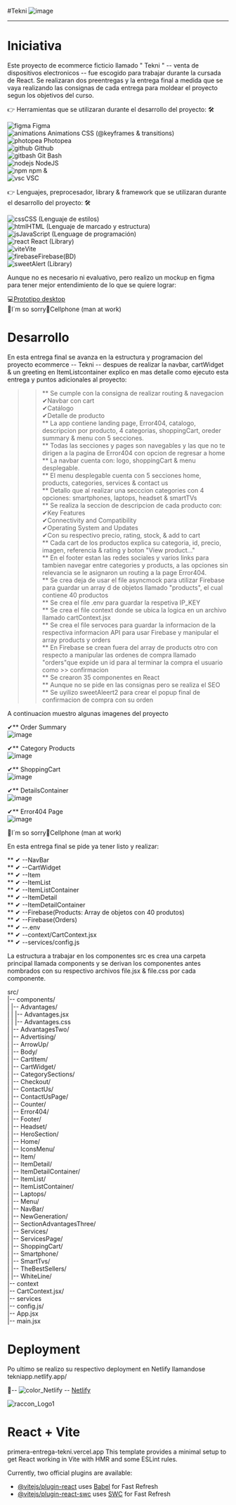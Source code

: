#Tekni
![image](https://github.com/DIGORACCOON4279/Tekni/assets/88150970/29ab3c95-9056-4208-97b2-26a3024917c5)</br>

********************************************************************************************************************************************************************************
# Iniciativa</br>

Este proyecto de ecommerce ficticio llamado " Tekni "  -- venta de dispositivos electronicos --  fue escogido para trabajar durante la cursada de React. 
Se realizaran dos preentregas y la entrega final a medida que se vaya realizando las consignas de cada entrega para moldear el proyecto segun los objetivos del curso.</br>

👉 Herramientas que se utilizaran durante el desarrollo del proyecto: 🛠 </br>

![figma](https://github.com/DIGORACCOON4279/EntregaFinal/assets/88150970/fca318c0-6b7d-4046-b0aa-55a83f0419a3) Figma</br>
![animations](https://github.com/DIGORACCOON4279/EntregaFinal/assets/88150970/2fdc31da-eb29-4247-90d3-0b5727606aa7) Animations CSS (@keyframes & transitions)</br>
![photopea](https://github.com/DIGORACCOON4279/EntregaFinal/assets/88150970/ceac05f4-c505-4889-85d0-60a1566fc4ef) Photopea</br>
![github](https://github.com/DIGORACCOON4279/EntregaFinal/assets/88150970/01f94f79-8e78-42f8-bc9a-2b6707a9a36d) Github</br>
![gitbash](https://github.com/DIGORACCOON4279/EntregaFinal/assets/88150970/3d2e83ec-bea3-47bf-a5a4-d9524e0406b0) Git Bash </br>
![nodejs](https://github.com/DIGORACCOON4279/PrimeraEntrega-DiegoMarinMora/assets/88150970/1944cc14-d0b8-43f7-b859-7f15025239c0) NodeJS </br>
![npm](https://github.com/DIGORACCOON4279/Break-a-Leg/assets/88150970/e703b698-4589-43d5-b5ba-2a75693a3691) npm &</br>
![vsc](https://github.com/DIGORACCOON4279/EntregaFinal/assets/88150970/bd61bcc5-5a44-4c33-b675-d03bb01589c0) VSC</br>

👉 Lenguajes, preprocesador, library & framework que se utilizaran durante el desarrollo del proyecto: 🛠</br>

![css](https://github.com/DIGORACCOON4279/Break-a-Leg/assets/88150970/b2e2f475-b8d9-4188-aae4-fe7e9a7acf4a)CSS (Lenguaje de estilos)</br>
![html](https://github.com/DIGORACCOON4279/Break-a-Leg/assets/88150970/b0692228-5ca9-433d-a4c5-b52369d3c4bf)HTML (Lenguaje de marcado y estructura)</br>
![js](https://github.com/DIGORACCOON4279/Break-a-Leg/assets/88150970/1ef7c489-c0b4-41a6-bdce-b12d8c0654ad)JavaScript (Lenguage de programación)</br>
![react](https://github.com/DIGORACCOON4279/PrimeraEntrega-DiegoMarinMora/assets/88150970/af7de6da-ad17-45c7-95a6-3ef1e3c5f730) React (Library)</br>
![vite](https://github.com/DIGORACCOON4279/PrimeraEntrega-DiegoMarinMora/assets/88150970/f9c38eca-b09c-4f34-84a4-6e7d8ae983f0)Vite</br>
![firebase](https://github.com/DIGORACCOON4279/PrimeraEntrega-DiegoMarinMora/assets/88150970/9646a3cf-f814-482a-adad-d8e928df9b8c)Firebase(BD)</br>
![sweetAlert](https://github.com/DIGORACCOON4279/EntregaFinalJS-Break-a-Leg/assets/88150970/f818c7b9-edc6-4c93-bab5-141f3a4cd027) (Library)</br>

Aunque no es necesario ni evaluativo, pero realizo un mockup en figma para tener mejor entendimiento de lo que se quiere lograr:</br>

💻[Prototipo desktop](https://www.figma.com/proto/uP83VlEVIz4hmSboxjuN2F/Tekny?page-id=2%3A10&type=design&node-id=57-589&viewport=-2255%2C1269%2C0.28&t=2HOa7ebSJPJxV5wp-1&scaling=scale-down&starting-point-node-id=57%3A589&mode=design)</br>
🚧I´m so sorry📱Cellphone (man at work)</br>

# Desarrollo</br>

En esta entrega final se avanza en la estructura y programacion del proyecto ecommerce -- Tekni -- despues de realizar la navbar, cartWidget & un greeting en ItemListcontainer explico en mas detalle como ejecuto esta entrega y puntos adicionales al proyecto: </br>

>> ** Se cumple con la consigna de realizar routing & navegacion</br>
>>    ✔Navbar con cart</br>
>>    ✔Catálogo</br>
>>    ✔Detalle de producto</br>
>> ** La app contiene landing page, Error404, catalogo, descripcion por producto, 4 categorias, shoppingCart, oreder summary & menu con 5 secciones.</br>
>> ** Todas las secciones y pages son navegables y las que no te dirigen a la pagina de Error404 con opcion de regresar a home </br>
>> ** La navbar cuenta con: logo, shoppingCart & menu desplegable.</br>
>> ** El menu desplegable cuenta con 5 secciones home, products, categories, services & contact us</br>
>> ** Detallo que al realizar una secccion categories con 4 opciones: smartphones, laptops, headset & smartTVs </br>
>> ** Se realiza la seccion de descripcion de cada producto con:</br>
>>     ✔Key Features</br>
>>     ✔Connectivity and Compatibility</br>
>>     ✔Operating System and Updates</br>
>>     ✔Con su respectivo precio, rating, stock, & add to cart</br>
>> ** Cada cart de los productos explica su categoria, id, precio, imagen, referencia & rating y boton "View product..."</br>
>> ** En el footer estan las redes sociales y varios links para tambien navegar entre categories y products, a las opciones sin relevancia se
>>    le asignaron un routing a la page Error404.</br>
>> ** Se crea deja de usar el file asyncmock para utilizar Firebase para guardar un array d de objetos llamado "products", el cual contiene 40 productos</br>
>> ** Se crea el file .env para guardar la respetiva IP_KEY</br>
>> ** Se crea el file context donde se ubica la logica en un archivo llamado cartContext.jsx</br>
>> ** Se crea el file servoces para guardar la informacion de la respectiva informacion API para usar Firebase y manipular el array products y orders</br>
>> ** En Firebase se crean fuera del array de products otro con respecto a manipular las ordenes de compra llamado "orders"que expide un id para al terminar la compra el usuario como >>    confirmacion</br>
>> ** Se crearon 35 componentes en React</br>
>> ** Aunque no se pide en las consignas pero se realiza el SEO</br>
>> ** Se uyilizo sweetAleert2 para crear el popup final de confirmacion de compra con su orden</br>


A continuacion muestro algunas imagenes del proyecto </br>

✔** Order Summary</br>
![image](https://github.com/DIGORACCOON4279/Tekni/assets/88150970/7f3e0e32-93d7-460e-a496-9dbd1b62024e)</br>

✔** Category Products</br>
![image](https://github.com/DIGORACCOON4279/Tekni/assets/88150970/4993de0a-d0e6-4f6e-ba43-ffeaa5ba27c7)</br>

✔** ShoppingCart</br>
![image](https://github.com/DIGORACCOON4279/Preentrega2-DiegoMarinMora/assets/88150970/7ef6e26b-0276-459f-b1cd-0c916b80588b)</br>

✔** DetailsContainer</br>
![image](https://github.com/DIGORACCOON4279/Preentrega2-DiegoMarinMora/assets/88150970/274d2ba9-046d-44d3-87ae-4d3ff88e2de0)</br>

✔** Error404 Page</br>
![image](https://github.com/DIGORACCOON4279/Preentrega2-DiegoMarinMora/assets/88150970/9ac080f1-c52d-4aab-adfe-f443b4a0f27e)</br>

🚧I´m so sorry📱Cellphone (man at work)</br>

En esta entrega final se pide ya tener listo y realizar:</br>

** ✔ --NavBar</br>
** ✔ --CartWidget</br>
** ✔ --Item</br>
** ✔ --ItemList</br>
** ✔ --ItemListContainer</br>
** ✔ --ItemDetail</br>
** ✔ --ItemDetailContainer</br>
** ✔ --Firebase(Products: Array de objetos con 40 produtos)</br>
** ✔ --Firebase(Orders)</br>
** ✔ --.env</br>
** ✔ --context/CartContext.jsx</br>
** ✔ --services/config.js</br>

La estructura a trabajar en los componentes src es crea una carpeta principal llamada components y se derivan los componentes antes nombrados con su respectivo archivos file.jsx & file.css por cada componente.</br>

src/</br>
|-- components/</br>
|   |-- Advantages/</br>
|   |   |-- Advantages.jsx</br>
|   |   |-- Advantages.css</br>
|   |-- AdvantagesTwo/</br>
|   |-- Advertising/</br>
|   |-- ArrowUp/</br>
|   |-- Body/</br>
|   |-- CartItem/</br>
|   |-- CartWidget/</br>
|   |-- CategorySections/</br>
|   |-- Checkout/</br>
|   |-- ContactUs/</br>
|   |-- ContactUsPage/</br>
|   |-- Counter/</br>
|   |-- Error404/</br>
|   |-- Footer/</br>
|   |-- Headset/</br>
|   |-- HeroSection/</br>
|   |-- Home/</br>
|   |-- IconsMenu/</br>
|   |-- Item/</br>
|   |-- ItemDetail/</br>
|   |-- ItemDetailContainer/</br>
|   |-- ItemList/</br>
|   |-- ItemListContainer/</br>
|   |-- Laptops/</br>
|   |-- Menu/</br>
|   |-- NavBar/</br>
|   |-- NewGeneration/</br>
|   |-- SectionAdvantagesThree/</br>
|   |-- Services/</br>
|   |-- ServicesPage/</br>
|   |-- ShoppingCart/</br>
|   |-- Smartphone/</br>
|   |-- SmartTvs/</br>
|   |-- TheBestSellers/</br>
|   |-- WhiteLine/</br>
|-- context</br>
    |-- CartContext.jsx/</br>
|-- services</br>
    |-- config.js/</br>
|-- App.jsx</br>
|-- main.jsx</br>

# Deployment</br>
Po ultimo se realizo su respectivo deployment en Netlify llamandose tekniapp.netlify.app/

🚀-- ![color_Netlify](https://github.com/DIGORACCOON4279/Preentrega2-DiegoMarinMora/assets/88150970/90470fa3-b09f-4478-b1e3-02882d2d49a1) -- [Netlify](https://tekniapp.netlify.app)</br>


![raccon_Logo1](https://github.com/DIGORACCOON4279/PrimeraEntrega-DiegoMarinMora/assets/88150970/1903b752-acc7-4d2b-95db-cf877319fcb7)</br>

# React + Vite</br>
primera-entrega-tekni.vercel.app
This template provides a minimal setup to get React working in Vite with HMR and some ESLint rules.</br>

Currently, two official plugins are available:</br>

- [@vitejs/plugin-react](https://github.com/vitejs/vite-plugin-react/blob/main/packages/plugin-react/README.md) uses [Babel](https://babeljs.io/) for Fast Refresh</br>
- [@vitejs/plugin-react-swc](https://github.com/vitejs/vite-plugin-react-swc) uses [SWC](https://swc.rs/) for Fast Refresh</br>

  
